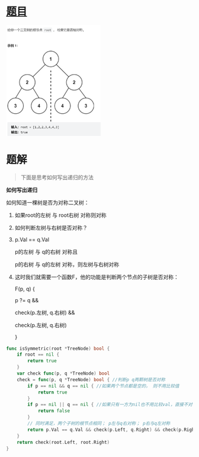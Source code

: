 





# [题目](https://leetcode.cn/problems/symmetric-tree/solution/)

<img src="pic/%5Bclass%5D%E5%88%A4%E6%96%AD%E4%BA%8C%E5%8F%89%E6%A0%91.assets/image-20220510110336731.png" alt="image-20220510110336731" style="zoom:33%;" />

# 题解

> 下面是思考如何写出递归的方法

**如何写出递归**

如何知道一棵树是否为对称二叉树：

1. 如果root的左树 与 root右树 对称则对称

2. 如何判断左树与右树是否对称？

3. p.Val == q.Val

   p的左树 与 q的右树 对称且 

   p的右树 与 q的左树  对称，则左树与右树对称

4. 这时我们就需要一个函数F，他的功能是判断两个节点的子树是否对称：

   F(p, q) { 

   p ?= q &&

   check(p.左树, q.右树) &&

   check(p.左树, q.右树) 

   }

```go
func isSymmetric(root *TreeNode) bool {
    if root == nil {
        return true
    }
    var check func(p, q *TreeNode) bool
    check = func(p, q *TreeNode) bool { //判断p q两颗树是否对称
        if p == nil && q == nil { //如果两个节点都是空的， 则不用比较值
            return true
        }
        if p == nil || q == nil { //如果只有一方为nil也不用比较val，直接不对称（其中双方是nil的情况已经被排除）
            return false 
        }
        // 同时满足，两个子树的根节点相同； p左与q右对称； p右与q左对称
        return p.Val == q.Val && check(p.Left, q.Right) && check(p.Right, q.Left)
    }
    return check(root.Left, root.Right)
}
```



